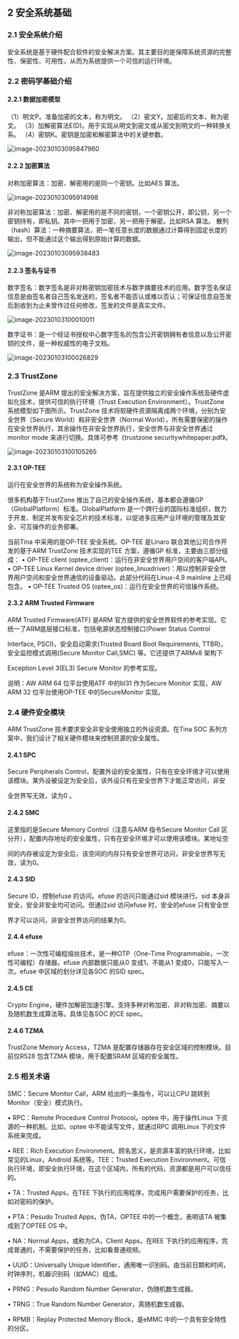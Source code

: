 ## 2 安全系统基础

### 2.1 安全系统介绍

安全系统是基于硬件配合软件的安全解决方案。其主要目的是保障系统资源的完整性、保密性、可用性，从而为系统提供一个可信的运行环境。

### 2.2 密码学基础介绍

#### 2.2.1 数据加密模型

（1）明文P。准备加密的文本，称为明文。
（2）密文Y。加密后的文本，称为密文。
（3）加解密算法E(D)。用于实现从明文到密文或从密文到明文的一种转换关系。
（4）密钥K。密钥是加密和解密算法中的关键参数。

![image-20230103095847960](https://photos.100ask.net/Tina-Sdk/Linux_Security_DevGuide_image-20230103095847960.png)

#### 2.2.2 加密算法

对称加密算法：加密、解密用的是同一个密钥。比如AES 算法。

![image-20230103095914998](https://photos.100ask.net/Tina-Sdk/Linux_Security_DevGuide_image-20230103095914998.png)

非对称加密算法：加密、解密用的是不同的密钥，一个密钥公开，即公钥，另一个密钥持有，即私钥。其中一把用于加密，另一把用于解密。比如RSA 算法。
散列（hash）算法：一种摘要算法，把一笔任意长度的数据通过计算得到固定长度的输出，但不能通过这个输出得到原始计算的数据。

![image-20230103095938483](https://photos.100ask.net/Tina-Sdk/Linux_Security_DevGuide_image-20230103095938483.png)

#### 2.2.3 签名与证书

数字签名：数字签名是非对称密钥加密技术与数字摘要技术的应用。数字签名保证信息是由签名者自己签名发送的，签名者不能否认或难以否认；可保证信息自签发后到收到为止未曾作过任何修改，签发的文件是真实文件。

![image-20230103100010011](https://photos.100ask.net/Tina-Sdk/Linux_Security_DevGuide_image-20230103100010011.png)

数字证书：是一个经证书授权中心数字签名的包含公开密钥拥有者信息以及公开密钥的文件，是一种权威性的电子文档。

![image-20230103100026829](https://photos.100ask.net/Tina-Sdk/Linux_Security_DevGuide_image-20230103100026829.png)

### 2.3 TrustZone

TrustZone 是ARM 提出的安全解决方案，旨在提供独立的安全操作系统及硬件虚拟化技术，提供可信的执行环境（Trust Execution Environment）。TrustZone 系统模型如下图所示。TrustZone 技术将软硬件资源隔离成两个环境，分别为安全世界（Secure World）和非安全世界（Normal World），所有需要保密的操作在安全世界执行，其余操作在非安全世界执行，安全世界与非安全世界通过monitor mode 来进行切换。具体可参考《trustzone securitywhitepaper.pdf》。

![image-20230103100105265](https://photos.100ask.net/Tina-Sdk/Linux_Security_DevGuide_image-20230103100105265.png)

#### 2.3.1 OP-TEE

运行在安全世界的系统称为安全操作系统。

很多机构基于TrustZone 推出了自己的安全操作系统，基本都会遵循GP（GlobalPlatform）标准。GlobalPlatform 是一个跨行业的国际标准组织，致力于开发、制定并发布安全芯片的技术标准，以促进多应用产业环境的管理及其安全、可互操作的业务部署。

当前Tina 中采用的是OP-TEE 安全系统。OP-TEE 是Linaro 联合其他公司合作开发的基于ARM TrustZone 技术实现的TEE 方案，遵循GP 标准，主要由三部分组成：
• OP-TEE client (optee_client)：运行在非安全世界用户空间的客户端API。
• OP-TEE Linux Kernel device driver (optee_linuxdriver)：用以控制非安全世界用户空间和安全世界通信的设备驱动。此部分代码在Linux-4.9 mainline 上已经包含。
• OP-TEE Trusted OS (optee_os)：运行在安全世界的可信操作系统。

#### 2.3.2 ARM Trusted Firmware

ARM Trusted Firmware(ATF) 是ARM 官方提供的安全世界软件的参考实现。它统一了ARM底层接口标准，包括电源状态控制接口(Power Status Control 

Interface, PSCI)，安全启动需求(Trusted Board Boot Requirements, TTBR)，安全监控模式调用(Secure Monitor Call,SMC) 等。它还提供了ARMv8 架构下

Exception Level 3(EL3) Secure Monitor 的参考实现。

说明：AW ARM 64 位平台使用ATF 中的bl31 作为Secure Monitor 实现，AW ARM 32 位平台使用OP-TEE 中的SecureMonitor 实现。

### 2.4 硬件安全模块

ARM TrustZone 技术要求安全非安全使用独立的外设资源。在Tina SOC 系列方案中，我们设计了相关硬件模块来控制资源的安全属性。

#### 2.4.1 SPC

Secure Peripherals Control，配置外设的安全属性，只有在安全环境才可以使用该模块。某外设被设定为安全后，该外设只有在安全世界下才能正常访问，非安

全世界写无效，读为0 。

#### 2.4.2 SMC

这里指的是Secure Memory Control（注意与ARM 指令Secure Monitor Call 区分开），配置内存地址的安全属性，只有在安全环境才可以使用该模块。某地址空

间的内存被设定为安全后，该空间的内存只有安全世界可访问，非安全世界写无效，读为0。

#### 2.4.3 SID

Secure ID，控制efuse 的访问。efuse 的访问只能通过sid 模块进行。sid 本身非安全，安全非安全均可访问。但通过sid 访问efuse 时，安全的efuse 只有安全世

界才可以访问，非安全世界访问的结果为0。

#### 2.4.4 efuse

efuse：一次性可编程熔丝技术，是一种OTP（One-Time Programmable，一次性可编程）存储器。efuse 内部数据只能从0 变成1，不能从1 变成0，只能写入一次。efuse 中区域的划分详见各SOC 的SID spec。

#### 2.4.5 CE

Crypto Engine，硬件加解密加速引擎。支持多种对称加密、非对称加密、摘要以及随机数生成算法等。具体见各SOC 的CE spec。

#### 2.4.6 TZMA

TrustZone Memory Access，TZMA 是配置存储器存在安全区域的控制模块。目前仅R528 包含TZMA 模块，用于配置SRAM 区域的安全属性。

### 2.5 相关术语

SMC：Secure Monitor Call，ARM 给出的一条指令，可以让CPU 跳转到Monitor（安全）模式执行。

• RPC：Remote Procedure Control Protocol。optee 中，用于操作Linux 下资源的一种机制。比如，optee 中不能读写文件，就通过RPC 调用Linux 下的文件系统来完成。

• REE：Rich Execution Environment。顾名思义，是资源丰富的执行环境，比如常见的Linux，Android 系统等。TEE：Trusted Execution Environment。可信执行环境，即安全执行环境，在这个区域内，所有的代码，资源都是用户可以信任的。

• TA：Trusted Apps，在TEE 下执行的应用程序，完成用户需要保护的任务，比如对密码的保护。

• PTA：Pesudo Trusted Apps，伪TA，OPTEE 中的一个概念，表明该TA 被集成到了OPTEE OS 中。

• NA：Normal Apps，或称为CA，Client Apps，在REE 下执行的应用程序，完成普通的，不需要保护的任务，比如看普通视频。

• UUID：Universally Unique Identifier，通用唯一识别码。由当前日期和时间，时钟序列，机器识别码（如MAC）组成。

• PRNG：Pesudo Random Number Generator，伪随机数生成器。

• TRNG：True Random Number Generator，真随机数生成器。

• RPMB：Replay Protected Memory Block，是eMMC 中的一个具有安全特性的分区。